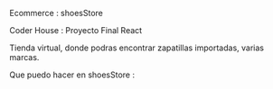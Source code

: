 Ecommerce : shoesStore

Coder House : Proyecto Final React

Tienda virtual, donde podras encontrar zapatillas importadas, varias marcas.

Que puedo hacer en shoesStore :